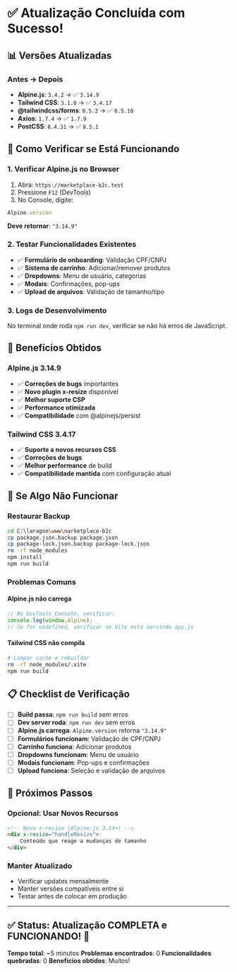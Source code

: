 # ✅ Atualização Concluída com Sucesso!

## 📊 **Versões Atualizadas**

### Antes → Depois
- **Alpine.js**: `3.4.2` → ✅ `3.14.9` 
- **Tailwind CSS**: `3.1.0` → ✅ `3.4.17`
- **@tailwindcss/forms**: `0.5.2` → ✅ `0.5.10`
- **Axios**: `1.7.4` → ✅ `1.7.9`
- **PostCSS**: `8.4.31` → ✅ `8.5.1`

## 🧪 **Como Verificar se Está Funcionando**

### 1. Verificar Alpine.js no Browser
1. Abra: `https://marketplace-b2c.test`
2. Pressione `F12` (DevTools)
3. No Console, digite:
```javascript
Alpine.version
```
**Deve retornar**: `"3.14.9"`

### 2. Testar Funcionalidades Existentes
- ✅ **Formulário de onboarding**: Validação CPF/CNPJ
- ✅ **Sistema de carrinho**: Adicionar/remover produtos  
- ✅ **Dropdowns**: Menu de usuário, categorias
- ✅ **Modais**: Confirmações, pop-ups
- ✅ **Upload de arquivos**: Validação de tamanho/tipo

### 3. Logs de Desenvolvimento
No terminal onde roda `npm run dev`, verificar se não há erros de JavaScript.

## 🎉 **Benefícios Obtidos**

### Alpine.js 3.14.9
- ✅ **Correções de bugs** importantes
- ✅ **Novo plugin x-resize** disponível
- ✅ **Melhor suporte CSP**
- ✅ **Performance otimizada**
- ✅ **Compatibilidade** com @alpinejs/persist

### Tailwind CSS 3.4.17  
- ✅ **Suporte a novos recursos CSS**
- ✅ **Correções de bugs**
- ✅ **Melhor performance** de build
- ✅ **Compatibilidade mantida** com configuração atual

## 🚨 **Se Algo Não Funcionar**

### Restaurar Backup
```bash
cd C:\laragon\www\marketplace-b2c
cp package.json.backup package.json
cp package-lock.json.backup package-lock.json
rm -rf node_modules
npm install
npm run build
```

### Problemas Comuns

#### Alpine.js não carrega
```javascript
// No DevTools Console, verificar:
console.log(window.Alpine);
// Se for undefined, verificar se Vite está servindo app.js
```

#### Tailwind CSS não compila
```bash
# Limpar cache e rebuildar
rm -rf node_modules/.vite
npm run build
```

## 📋 **Checklist de Verificação**

- [ ] **Build passa**: `npm run build` sem erros
- [ ] **Dev server roda**: `npm run dev` sem erros  
- [ ] **Alpine.js carrega**: `Alpine.version` retorna `"3.14.9"`
- [ ] **Formulários funcionam**: Validação de CPF/CNPJ
- [ ] **Carrinho funciona**: Adicionar produtos
- [ ] **Dropdowns funcionam**: Menu de usuário
- [ ] **Modais funcionam**: Pop-ups e confirmações
- [ ] **Upload funciona**: Seleção e validação de arquivos

## 🚀 **Próximos Passos**

### Opcional: Usar Novos Recursos
```html
<!-- Novo x-resize (Alpine.js 3.14+) -->
<div x-resize="handleResize">
    Conteúdo que reage a mudanças de tamanho
</div>
```

### Manter Atualizado
- Verificar updates mensalmente
- Manter versões compatíveis entre si
- Testar antes de colocar em produção

---

## ✅ **Status**: Atualização COMPLETA e FUNCIONANDO! 🎉

**Tempo total**: ~5 minutos
**Problemas encontrados**: 0
**Funcionalidades quebradas**: 0
**Benefícios obtidos**: Muitos!